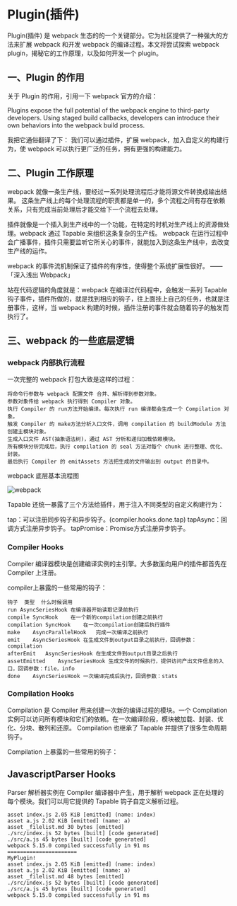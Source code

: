# Plugin(插件)

Plugin(插件) 是 webpack 生态的的一个关键部分。它为社区提供了一种强大的方法来扩展 webpack 和开发 webpack 的编译过程。本文将尝试探索 webpack plugin，揭秘它的工作原理，以及如何开发一个 plugin。

## 一、Plugin 的作用
关于 Plugin 的作用，引用一下 webpack 官方的介绍：

Plugins expose the full potential of the webpack engine to third-party developers. Using staged build callbacks, developers can introduce their own behaviors into the webpack build process.

我把它通俗翻译了下：
我们可以通过插件，扩展 webpack，加入自定义的构建行为，使 webpack 可以执行更广泛的任务，拥有更强的构建能力。

## 二、Plugin 工作原理
webpack 就像一条生产线，要经过一系列处理流程后才能将源文件转换成输出结果。 这条生产线上的每个处理流程的职责都是单一的，多个流程之间有存在依赖关系，只有完成当前处理后才能交给下一个流程去处理。

插件就像是一个插入到生产线中的一个功能，在特定的时机对生产线上的资源做处理。webpack 通过 Tapable 来组织这条复杂的生产线。 webpack 在运行过程中会广播事件，插件只需要监听它所关心的事件，就能加入到这条生产线中，去改变生产线的运作。

webpack 的事件流机制保证了插件的有序性，使得整个系统扩展性很好。
——「深入浅出 Webpack」

站在代码逻辑的角度就是：webpack 在编译过代码程中，会触发一系列 Tapable 钩子事件，插件所做的，就是找到相应的钩子，往上面挂上自己的任务，也就是注册事件，这样，当 webpack 构建的时候，插件注册的事件就会随着钩子的触发而执行了。


## 三、webpack 的一些底层逻辑
### webpack 内部执行流程
一次完整的 webpack 打包大致是这样的过程：

    将命令行参数与 webpack 配置文件 合并、解析得到参数对象。
    参数对象传给 webpack 执行得到 Compiler 对象。
    执行 Compiler 的 run方法开始编译。每次执行 run 编译都会生成一个 Compilation 对象。
    触发 Compiler 的 make方法分析入口文件，调用 compilation 的 buildModule 方法创建主模块对象。
    生成入口文件 AST(抽象语法树)，通过 AST 分析和递归加载依赖模块。
    所有模块分析完成后，执行 compilation 的 seal 方法对每个 chunk 进行整理、优化、封装。
    最后执行 Compiler 的 emitAssets 方法把生成的文件输出到 output 的目录中。
webpack 底层基本流程图

![webpack](https://champyin.com/images/webpack-basic-flow.png)

Tapable 还统一暴露了三个方法给插件，用于注入不同类型的自定义构建行为：

tap：可以注册同步钩子和异步钩子。(compiler.hooks.done.tap)
tapAsync：回调方式注册异步钩子。
tapPromise：Promise方式注册异步钩子。

### Compiler Hooks
Compiler 编译器模块是创建编译实例的主引擎。大多数面向用户的插件都首先在 Compiler 上注册。

compiler上暴露的一些常用的钩子：


    钩子	类型	什么时候调用
    run	AsyncSeriesHook	在编译器开始读取记录前执行
    compile	SyncHook	在一个新的compilation创建之前执行
    compilation	SyncHook	在一次compilation创建后执行插件
    make	AsyncParallelHook	完成一次编译之前执行
    emit	AsyncSeriesHook	在生成文件到output目录之前执行，回调参数： compilation
    afterEmit	AsyncSeriesHook	在生成文件到output目录之后执行
    assetEmitted	AsyncSeriesHook	生成文件的时候执行，提供访问产出文件信息的入口，回调参数：file，info
    done	AsyncSeriesHook	一次编译完成后执行，回调参数：stats
### Compilation Hooks

Compilation 是 Compiler 用来创建一次新的编译过程的模块。一个 Compilation 实例可以访问所有模块和它们的依赖。在一次编译阶段，模块被加载、封装、优化、分块、散列和还原。
Compilation 也继承了 Tapable 并提供了很多生命周期钩子。

Compilation 上暴露的一些常用的钩子：


## JavascriptParser Hooks
Parser 解析器实例在 Compiler 编译器中产生，用于解析 webpack 正在处理的每个模块。我们可以用它提供的 Tapable 钩子自定义解析过程。


```
asset index.js 2.05 KiB [emitted] (name: index)
asset a.js 2.02 KiB [emitted] (name: a)
asset _filelist.md 30 bytes [emitted]
./src/index.js 52 bytes [built] [code generated]
./src/a.js 45 bytes [built] [code generated]
webpack 5.15.0 compiled successfully in 91 ms
======================
MyPlugin!
asset index.js 2.05 KiB [emitted] (name: index)
asset a.js 2.02 KiB [emitted] (name: a)
asset _filelist.md 48 bytes [emitted]
./src/index.js 52 bytes [built] [code generated]
./src/a.js 45 bytes [built] [code generated]
webpack 5.15.0 compiled successfully in 91 ms
```



